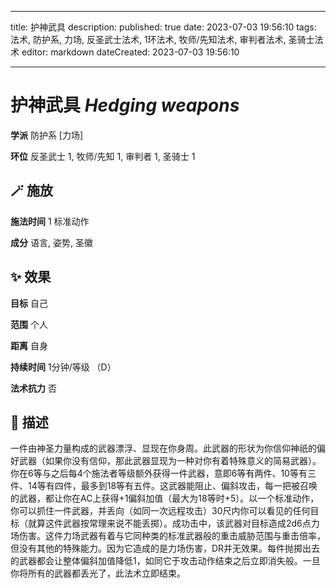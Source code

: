 
---
title: 护神武具
description: 
published: true
date: 2023-07-03 19:56:10
tags: 法术, 防护系, 力场, 反圣武士法术, 1环法术, 牧师/先知法术, 审判者法术, 圣骑士法术
editor: markdown
dateCreated: 2023-07-03 19:56:10

---

# **护神武具** *Hedging weapons*

**学派** 防护系 \[力场\] 

**环位** 反圣武士 1, 牧师/先知 1, 审判者 1, 圣骑士 1

## 🪄 施放

**施法时间** 1 标准动作

**成分** 语言, 姿势, 圣徽

## ✨ 效果 

**目标** 自己 

**范围** 个人

**距离** 自身  

**持续时间** 1分钟/等级 （D） 

**法术抗力** 否

## 📖 描述

一件由神圣力量构成的武器漂浮、显现在你身周。此武器的形状为你信仰神祇的偏好武器（如果你没有信仰，那此武器显现为一种对你有着特殊意义的简易武器）。你在6等与之后每4个施法者等级额外获得一件武器，意即6等有两件、10等有三件、14等有四件，最多到18等有五件。这武器能阻止、偏斜攻击，每一把被召唤的武器，都让你在AC上获得+1偏斜加值（最大为18等时+5）。以一个标准动作，你可以抓住一件武器，并丢向（如同一次远程攻击）30尺内你可以看见的任何目标（就算这件武器按常理来说不能丢掷）。成功击中，该武器对目标造成2d6点力场伤害。这件力场武器有着与它同种类的标准武器般的重击威胁范围与重击倍率，但没有其他的特殊能力。因为它造成的是力场伤害，DR并无效果。每件抛掷出去的武器都会让整体偏斜加值降低1，如同它于攻击动作结束之后立即消失般。一旦你将所有的武器都丢光了，此法术立即结束。
    